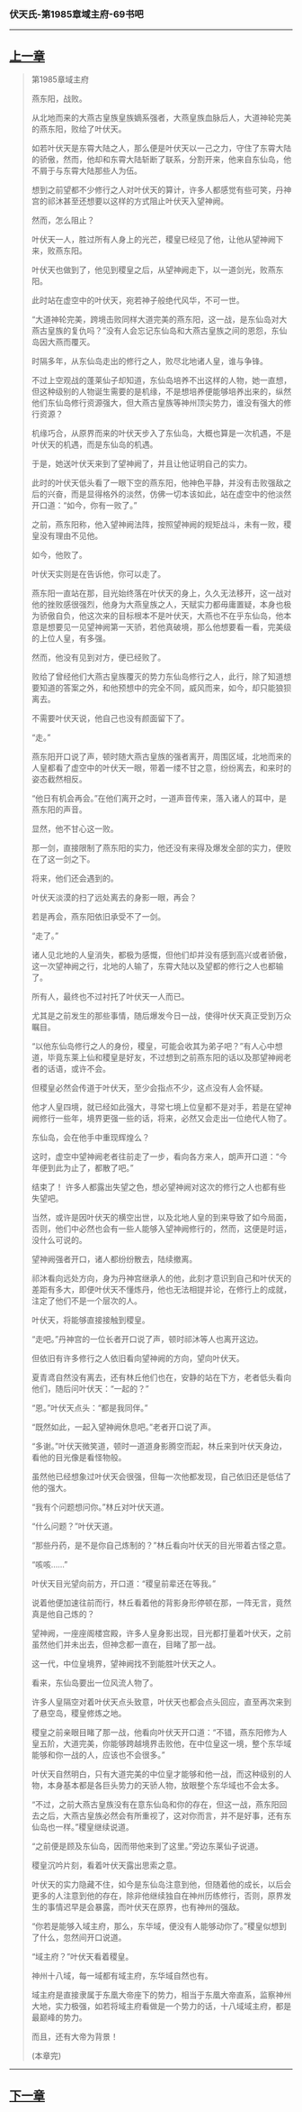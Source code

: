 ### 伏天氏-第1985章域主府-69书吧

--------
[上一章](./9cc074acd1e34fdb6a5ad893dde86ccc.md)
--------


>
>
>
>第1985章域主府
>
>燕东阳，战败。
>
>从北地而来的大燕古皇族皇族嫡系强者，大燕皇族血脉后人，大道神轮完美的燕东阳，败给了叶伏天。
>
>如若叶伏天是东霄大陆之人，那么便是叶伏天以一己之力，守住了东霄大陆的骄傲，然而，他却和东霄大陆斩断了联系，分割开来，他来自东仙岛，他不屑于与东霄大陆那些人为伍。
>
>想到之前望都不少修行之人对叶伏天的算计，许多人都感觉有些可笑，丹神宫的祁沐甚至还想要以这样的方式阻止叶伏天入望神阙。
>
>然而，怎么阻止？
>
>叶伏天一人，胜过所有人身上的光芒，稷皇已经见了他，让他从望神阙下来，败燕东阳。
>
>叶伏天也做到了，他见到稷皇之后，从望神阙走下，以一道剑光，败燕东阳。
>
>此时站在虚空中的叶伏天，宛若神子般绝代风华，不可一世。
>
>“大道神轮完美，跨境击败同样大道完美的燕东阳，这一战，是东仙岛对大燕古皇族的复仇吗？”没有人会忘记东仙岛和大燕古皇族之间的恩怨，东仙岛因大燕而覆灭。
>
>时隔多年，从东仙岛走出的修行之人，败尽北地诸人皇，谁与争锋。
>
>不过上空观战的蓬莱仙子却知道，东仙岛培养不出这样的人物，她一直想，但这种级别的人物诞生需要的是机缘，不是想培养便能够培养出来的，纵然他们东仙岛修行资源强大，但大燕古皇族等神州顶尖势力，谁没有强大的修行资源？
>
>机缘巧合，从原界而来的叶伏天步入了东仙岛，大概也算是一次机遇，不是叶伏天的机遇，而是东仙岛的机遇。
>
>于是，她送叶伏天来到了望神阙了，并且让他证明自己的实力。
>
>此时的叶伏天低头看了一眼下空的燕东阳，他神色平静，并没有击败强敌之后的兴奋，而是显得格外的淡然，仿佛一切本该如此，站在虚空中的他淡然开口道：“如今，你有一败了。”
>
>之前，燕东阳称，他入望神阙法阵，按照望神阙的规矩战斗，未有一败，稷皇没有理由不见他。
>
>如今，他败了。
>
>叶伏天实则是在告诉他，你可以走了。
>
>燕东阳一直站在那，目光始终落在叶伏天的身上，久久无法移开，这一战对他的挫败感很强烈，他身为大燕皇族之人，天赋实力都毋庸置疑，本身也极为骄傲自负，他这次来的目标根本不是叶伏天，大燕也不在乎东仙岛，他本意是想要见一见望神阙第一天骄，若他真破境，那么他想要看一看，完美级的上位人皇，有多强。
>
>然而，他没有见到对方，便已经败了。
>
>败给了曾经他们大燕古皇族覆灭的势力东仙岛修行之人，此行，除了知道想要知道的答案之外，和他预想中的完全不同，威风而来，如今，却只能狼狈离去。
>
>不需要叶伏天说，他自己也没有颜面留下了。
>
>“走。”
>
>燕东阳开口说了声，顿时随大燕古皇族的强者离开，周围区域，北地而来的人皇都看了虚空中的叶伏天一眼，带着一缕不甘之意，纷纷离去，和来时的姿态截然相反。
>
>“他日有机会再会。”在他们离开之时，一道声音传来，落入诸人的耳中，是燕东阳的声音。
>
>显然，他不甘心这一败。
>
>那一剑，直接限制了燕东阳的实力，他还没有来得及爆发全部的实力，便败在了这一剑之下。
>
>将来，他们还会遇到的。
>
>叶伏天淡漠的扫了远处离去的身影一眼，再会？
>
>若是再会，燕东阳依旧承受不了一剑。
>
>“走了。”
>
>诸人见北地的人皇消失，都极为感慨，但他们却并没有感到高兴或者骄傲，这一次望神阙之行，北地的人输了，东霄大陆以及望都的修行之人也都输了。
>
>所有人，最终也不过衬托了叶伏天一人而已。
>
>尤其是之前发生的那些事情，随后爆发今日一战，使得叶伏天真正受到万众瞩目。
>
>“以他东仙岛修行之人的身份，稷皇，可能会收其为弟子吧？”有人心中想道，毕竟东莱上仙和稷皇是好友，不过想到之前燕东阳的话以及那望神阙老者的话语，或许不会。
>
>但稷皇必然会传道于叶伏天，至少会指点不少，这点没有人会怀疑。
>
>他才人皇四境，就已经如此强大，寻常七境上位皇都不是对手，若是在望神阙修行一些年，境界更强一些的话，将来，必然又会走出一位绝代人物了。
>
>东仙岛，会在他手中重现辉煌么？
>
>这时，虚空中望神阙老者往前走了一步，看向各方来人，朗声开口道：“今年便到此为止了，都散了吧。”
>
>结束了！
>许多人都露出失望之色，想必望神阙对这次的修行之人也都有些失望吧。
>
>当然，或许是因叶伏天的横空出世，以及北地人皇的到来导致了如今局面，否则，他们中必然也会有一些人能够入望神阙修行的，然而，这便是时运，没什么可说的。
>
>望神阙强者开口，诸人都纷纷散去，陆续撤离。
>
>祁沐看向远处方向，身为丹神宫继承人的他，此刻才意识到自己和叶伏天的差距有多大，即便叶伏天不懂炼丹，他也无法相提并论，在修行上的成就，注定了他们不是一个层次的人。
>
>叶伏天，将能够直接接触到稷皇。
>
>“走吧。”丹神宫的一位长者开口说了声，顿时祁沐等人也离开这边。
>
>但依旧有许多修行之人依旧看向望神阙的方向，望向叶伏天。
>
>夏青鸢自然没有离去，还有林丘他们也在，安静的站在下方，老者低头看向他们，随后问叶伏天：“一起的？”
>
>“恩。”叶伏天点头：“都是我同伴。”
>
>“既然如此，一起入望神阙休息吧。”老者开口说了声。
>
>“多谢。”叶伏天微笑道，顿时一道道身影腾空而起，林丘来到叶伏天身边，看他的目光像是看怪物般。
>
>虽然他已经想象过叶伏天会很强，但每一次他都发现，自己依旧还是低估了他的强大。
>
>“我有个问题想问你。”林丘对叶伏天道。
>
>“什么问题？”叶伏天道。
>
>“那些丹药，是不是你自己炼制的？”林丘看向叶伏天的目光带着古怪之意。
>
>“咳咳……”
>
>叶伏天目光望向前方，开口道：“稷皇前辈还在等我。”
>
>说着他便加速往前而行，林丘看着他的背影身形停顿在那，一阵无言，竟然真是他自己炼的？
>
>望神阙，一座座阁楼宫殿，许多人皇身影出现，目光都打量着叶伏天，之前虽然他们并未出去，但神念都一直在，目睹了那一战。
>
>这一代，中位皇境界，望神阙找不到能胜叶伏天之人。
>
>看来，东仙岛要出一位风流人物了。
>
>许多人皇隔空对着叶伏天点头致意，叶伏天也都会点头回应，直至再次来到了悬空岛，稷皇修炼之地。
>
>稷皇之前亲眼目睹了那一战，他看向叶伏天开口道：“不错，燕东阳修为人皇五阶，大道完美，你能够跨越境界击败他，在中位皇这一境，整个东华域能够和你一战的人，应该也不会很多。”
>
>叶伏天自然明白，只有大道完美的中位皇才能够和他一战，而这种级别的人物，本身基本都是各巨头势力的天骄人物，放眼整个东华域也不会太多。
>
>“不过，之前大燕古皇族没有在意东仙岛和你的存在，但这一战，燕东阳回去之后，大燕古皇族必然会有所重视了，这对你而言，并不是好事，还有东仙岛也一样。”稷皇继续说道。
>
>“之前便是顾及东仙岛，因而带他来到了这里。”旁边东莱仙子说道。
>
>稷皇沉吟片刻，看着叶伏天露出思索之意。
>
>叶伏天的实力隐藏不住，如今是东仙岛注意到他，但随着他的成长，以后会更多的人注意到他的存在，除非他继续独自在神州历练修行，否则，原界发生的事情迟早是会暴露，而叶伏天在原界，也有神州的强敌。
>
>“你若是能够入域主府，那么，东华域，便没有人能够动你了。”稷皇似想到了什么，忽然间开口说道。
>
>“域主府？”叶伏天看着稷皇。
>
>神州十八域，每一域都有域主府，东华域自然也有。
>
>域主府是直接隶属于东凰大帝座下的势力，相当于东凰大帝直系，监察神州大地，实力极强，如若将域主府看做是一个势力的话，十八域域主府，都是最巅峰的势力。
>
>而且，还有大帝为背景！
>
>(本章完)
>
>

--------
[下一章](./afec76240d8e0ff6b57ad3012f4c63ea.md)
--------
